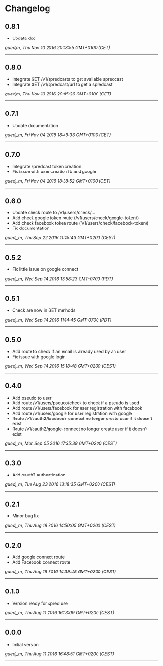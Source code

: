 # Changelog

## 0.8.1

* Update doc

*guedjm, Thu Nov 10 2016 20:13:55 GMT+0100 (CET)*

---
## 0.8.0

* Integrate GET /v1/spredcasts to get available spredcast
* Integrate GET /v1/spredcast/url to get a spredcast

*guedjm, Thu Nov 10 2016 20:05:26 GMT+0100 (CET)*

---
## 0.7.1

* Update documentation

*guedj_m, Fri Nov 04 2016 18:49:33 GMT+0100 (CET)*

---
## 0.7.0

* Integrate spredcast token creation
* Fix issue with user creation fb and google

*guedj_m, Fri Nov 04 2016 18:38:52 GMT+0100 (CET)*

---
## 0.6.0

* Update check route to /v1/users/check/...
* Add check google token route (/v1/users/check/google-token/)
* Add check facebook token route (/v1/users/check/facebook-token/)
* Fix documentation

*guedj_m, Thu Sep 22 2016 11:45:43 GMT+0200 (CEST)*

---
## 0.5.2

* Fix little issue on google connect

*guedj_m, Wed Sep 14 2016 13:58:23 GMT-0700 (PDT)*

---
## 0.5.1

* Check are now in GET methods

*guedj_m, Wed Sep 14 2016 11:14:45 GMT-0700 (PDT)*

---
## 0.5.0

* Add route to check if an email is already used by an user
* Fix issue with google login

*guedj_m, Wed Sep 14 2016 15:18:48 GMT+0200 (CEST)*

---
## 0.4.0

* Add pseudo to user
* Add route /v1/users/pseudo/check to check if a pseudo is used
* Add route /v1/users/facebook for user registration with facebook
* Add route /v1/users/google for user registration with google
* Route /v1/oauth2/facebook-connect no longer create user if it doesn't exist
* Route /v1/oauth2/google-connect no longer create user if it doesn't exist

*guedj_m, Mon Sep 05 2016 17:35:38 GMT+0200 (CEST)*

---
## 0.3.0

* Add oauth2 authentication

*guedj_m, Tue Aug 23 2016 13:18:35 GMT+0200 (CEST)*

---
## 0.2.1

* Minor bug fix

*guedj_m, Thu Aug 18 2016 14:50:05 GMT+0200 (CEST)*

---
## 0.2.0

* Add google connect route
* Add Facebook connect route

*guedj_m, Thu Aug 18 2016 14:39:48 GMT+0200 (CEST)*

---
## 0.1.0

* Version ready for spred use

*guedj_m, Thu Aug 11 2016 16:13:09 GMT+0200 (CEST)*

---
## 0.0.0

* Initial version

*guedj_m, Thu Aug 11 2016 16:08:51 GMT+0200 (CEST)*

---